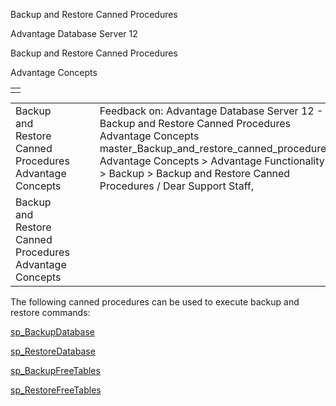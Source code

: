 Backup and Restore Canned Procedures




Advantage Database Server 12  

Backup and Restore Canned Procedures

Advantage Concepts

|  |
| --- |
|  |

|  |  |  |  |  |
| --- | --- | --- | --- | --- |
| Backup and Restore Canned Procedures  Advantage Concepts |  |  | Feedback on: Advantage Database Server 12 - Backup and Restore Canned Procedures Advantage Concepts master\_Backup\_and\_restore\_canned\_procedures Advantage Concepts > Advantage Functionality > Backup > Backup and Restore Canned Procedures / Dear Support Staff, |  |
| Backup and Restore Canned Procedures  Advantage Concepts |  |  |  |  |

The following canned procedures can be used to execute backup and restore commands:

[sp\_BackupDatabase](master_sp_backupdatabase.htm)

[sp\_RestoreDatabase](master_sp_restoredatabase.htm)

[sp\_BackupFreeTables](master_sp_backupfreetables.htm)

[sp\_RestoreFreeTables](master_sp_restorefreetables.htm)